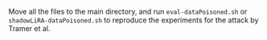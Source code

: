 Move all the files to the main directory, and run ```eval-dataPoisoned.sh``` or ```shadowLiRA-dataPoisoned.sh``` to reproduce the experiments for the attack by Tramer et al.